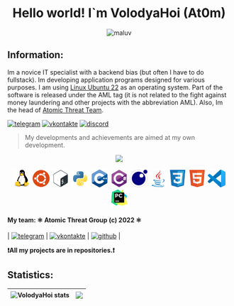<h1 align="center"> Hello world! I`m VolodyaHoi (At0m) </h1>

<p align="center">

<img src="https://sun9-57.userapi.com/PaR-UbKh1vtWHlDC8qXkJ0Q_WsEWGLCzg-bUiw/m0VyyjPDz_k.jpg" alt="maluv" width="800" height="300"/>

## Information:

Im a novice IT specialist with a backend bias (but often I have to do fullstack). Im developing application programs designed for various purposes. I am using <a href=https://ubuntu.com/>Linux Ubuntu 22</a> as an operating system. Part of the software is released under the AML tag (it is not related to the fight against money laundering and other projects with the abbreviation AML). Also, Im the head of <a href=https://github.com/Atomic-Threat-Team>Atomic Threat Team</a>.

[![telegram](https://img.shields.io/static/v1?label=&message=telegram&color=191919&style=for-the-badge&logo=telegram)](https://t.me/atomthreatsup) [![vkontakte](https://img.shields.io/static/v1?label=&message=VK&color=191919&style=for-the-badge&logo=vk)](https://vk.com/id631406971) 
[![discord](https://img.shields.io/static/v1?label=&message=discord&color=191919&style=for-the-badge&logo=discord)](https://discordapp.com/users/553976002783608863/) 

> My developments and achievements are aimed at my own development.

<p align="center">

<img src="https://profile-counter.glitch.me/VolodyaHoi/count.svg" /> 
<p align="center">
<a> <img src="https://raw.githubusercontent.com/devicons/devicon/master/icons/linux/linux-original.svg" alt="linux" width="40" height="40"/> </a>
<img src="https://raw.githubusercontent.com/devicons/devicon/master/icons/ubuntu/ubuntu-plain.svg" alt="ubuntu" width="40" height="40"/>
<img src="https://raw.githubusercontent.com/devicons/devicon/master/icons/bash/bash-original.svg" alt="bash" width="40" height="40"/>
<img src="https://raw.githubusercontent.com/devicons/devicon/master/icons/python/python-original.svg" alt="python" width="40" height="40"/>
<img src="https://raw.githubusercontent.com/devicons/devicon/master/icons/cplusplus/cplusplus-original.svg" alt="cplusplus" width="40" height="40"/>
<img src="https://raw.githubusercontent.com/devicons/devicon/master/icons/csharp/csharp-original.svg" alt="csharp" width="40" height="40"/>
<img src="https://raw.githubusercontent.com/devicons/devicon/master/icons/lua/lua-original.svg" alt="lua" width="40" height="40"/>
<img src="https://raw.githubusercontent.com/devicons/devicon/master/icons/java/java-original.svg" alt="java" width="40" height="40"/>
<img src="https://raw.githubusercontent.com/devicons/devicon/master/icons/css3/css3-original.svg" alt="css3" width="40" height="40"/>
<img src="https://raw.githubusercontent.com/devicons/devicon/master/icons/html5/html5-original.svg" alt="html5" width="40" height="40"/>
<img src="https://raw.githubusercontent.com/devicons/devicon/master/icons/vscode/vscode-original.svg" alt="vscode" width="40" height="40"/>
<img src="https://raw.githubusercontent.com/devicons/devicon/master/icons/pycharm/pycharm-original.svg" alt="pycharm" width="40" height="40"/>

#### My team: **:atom_symbol: Atomic Threat Group (c) 2022 :atom_symbol:**
| [![telegram](https://img.shields.io/static/v1?label=&message=telegram&color=191919&style=for-the-badge&logo=telegram)](https://t.me/atomicthreatgroup) | 
[![vkontakte](https://img.shields.io/static/v1?label=&message=VK&color=191919&style=for-the-badge&logo=vk)](https://vk.com/atomicthreatgroup) | 
[![github](https://img.shields.io/static/v1?label=&message=github&color=191919&style=for-the-badge&logo=github)](https://github.com/Atomic-Threat-Team) |

**❗All my projects are in repositories.❗**

## Statistics: 

| <img align="center" src="https://github-readme-stats.vercel.app/api/top-langs?username=VolodyaHoi&show_icons=true&theme=github_dark&hide_border=true&locale=en&layout=compact&border=false" alt="VolodyaHoi stats" /> | <img align="center" src="https://github-readme-stats.vercel.app/api?username=VolodyaHoi&show_icons=true&include_all_commits=true&theme=github_dark&cache_seconds=3200&border=false&hide_border=true"/> |
| ------------- | ------------- |

